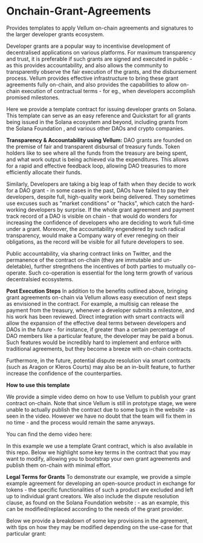 # Onchain-Grant-Agreements
Provides templates to apply Vellum on-chain agreements and signatures to the larger developer grants ecosystem.

Developer grants are a popular way to incentivise development of decentralised applications on various platforms. For maximum transparency and trust, it is preferable if such grants are signed and executed in public - as this provides accountability, and also allows the community to transparently observe the fair execution of the grants, and the disbursement process. Vellum provides effective infrastructure to bring these grant agreements fully on-chain, and also provides the capabilities to allow on-chain execution of contractual terms - for eg., when developers accomplish promised milestones.

Here we provide a template contract for issuing developer grants on Solana. This template can serve as an easy reference and Quickstart for all grants being issued in the Solana ecosystem and beyond, including grants from the Solana Foundation , and various other DAOs and crypto companies.


**Transparency & Accountability using Vellum:**
DAO grants are founded on the premise of fair and transparent disbursal of treasury funds. Token holders like to see where all the funds from the treasury are being spent, and what work output is being achieved via the expenditures. This allows for a rapid and effective feedback loop, allowing DAO treasuries to more efficiently allocate their funds.

Similarly, Developers are taking a big leap of faith when they decide to work for a DAO grant - in some cases in the past, DAOs have failed to pay their developers, despite full, high-quality work being delivered. They sometimes use excuses such as "market conditions" or "hacks", which catch the hard-working developers by surprise. If the whole grant agreement and payment track record of a DAO is visible on chain - that would do wonders for increasing the confidence of developers who are deciding to work full-time under a grant. Moreover, the accountability engendered by such radical transparency, would make a Company wary of ever reneging on their obligations, as the record will be visible for all future developers to see.

Public accountability, via sharing contract links on Twitter, and the permanence of the contract on-chain (they are immutable and un-deletable), further stregnthens the incentives of both parties to mutually co-operate. Such co-operation is essential for the long term growth of various decentralsied ecosystems.


**Post Execution Steps**
In addition to the benefits outlined above, bringing grant agreements on-chain via Vellum allows easy execution of next steps as envisioned in the contract. For example, a multisig can release the payment from the treasury, whenever a developer submits a milestone, and his work has been reviewed. Direct integration with smart contracts will allow the expansion of the effective deal terms between developers and DAOs in the future - for instance, if greater than a certain percentage of DAO members like a particular feature, the developer may be paid a bonus. Such features would be incredibly hard to implement and enforce with traditional agreements, but they become a breeze with on-chain contracts.

Furthermore, in the future, potential dispute resolution via smart contracts (such as Aragon or Kleros Courts) may also be an in-built feature, to further increase the confidence of the counterparties.

**How to use this template**

We provide a simple video demo on how to use Vellum to publish your grant contract on-chain. Note that since Vellum is still in prototype stage, we were unable to actually publish the contract due to some bugs in the website - as seen in the video. However we have no doubt that the team will fix them in no time - and the process would remain the same anyways.

You can find the demo video here:

In this example we use a template Grant contract, which is also available in this repo. Below we highlight some key terms in the contract that you may want to modify, allowing you to bootstrap your own grant agreements and publish them on-chain with minimal effort.

**Legal Terms for Grants**
To demonstrate our example, we provide a simple example agreement for developing an open-source product in exchange for tokens  - the specific functionalities of such a product are excluded and left up to individual grant creators. We also include the dispute resolution clause, as found on the Solana Foundation website :  - as an example, this can be modified/replaced according to the needs of the grant provider.

Below we provide a breakdown of some key provisions in the agreement, with tips on how they may be modified depending on the use-case for that particular grant:

